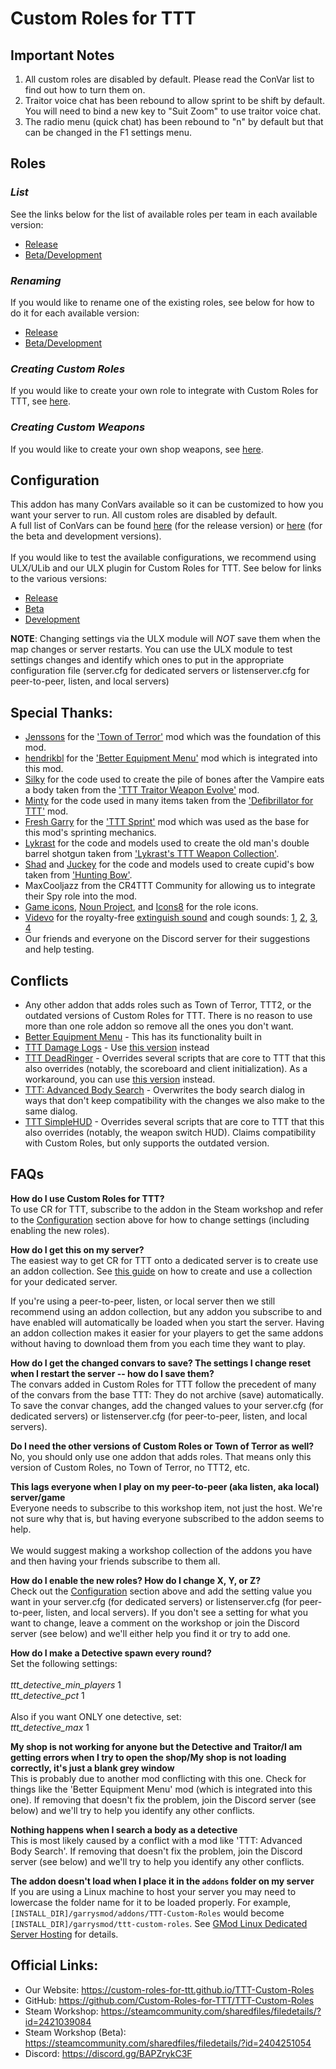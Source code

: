 # Custom Roles for TTT

## Important Notes

1. All custom roles are disabled by default. Please read the ConVar list to find out how to turn them on.
2. Traitor voice chat has been rebound to allow sprint to be shift by default. You will need to bind a new key to "Suit Zoom" to use traitor voice chat.
3. The radio menu (quick chat) has been rebound to "n" by default but that can be changed in the F1 settings menu.

## Roles
### *List*
See the links below for the list of available roles per team in each available version:
- [Release](https://custom-roles-for-ttt.github.io/TTT-Custom-Roles)
- [Beta/Development](https://custom-roles-for-ttt.github.io/TTT-Custom-Roles-Beta)
### *Renaming*
If you would like to rename one of the existing roles, see below for how to do it for each available version:
- [Release](https://custom-roles-for-ttt.github.io/TTT-Custom-Roles/tutorials/renaming_roles.html)
- [Beta/Development](https://custom-roles-for-ttt.github.io/TTT-Custom-Roles-Beta/tutorials/renaming_roles.html)
### *Creating Custom Roles*
If you would like to create your own role to integrate with Custom Roles for TTT, see [here](https://custom-roles-for-ttt.github.io/TTT-Custom-Roles/tutorials/create_your_own_role.html).
### *Creating Custom Weapons*
If you would like to create your own shop weapons, see [here](https://custom-roles-for-ttt.github.io/TTT-Custom-Roles/tutorials/create_custom_weapons.html).

## Configuration
This addon has many ConVars available so it can be customized to how you want your server to run. All custom roles are disabled by default.\
A full list of ConVars can be found [here](https://github.com/Custom-Roles-for-TTT/TTT-Custom-Roles/blob/release/CONVARS.md) (for the release version) or [here](https://github.com/Custom-Roles-for-TTT/TTT-Custom-Roles/blob/beta/CONVARS.md) (for the beta and development versions).\
\
If you would like to test the available configurations, we recommend using ULX/ULib and our ULX plugin for Custom Roles for TTT. See below for links to the various versions:
- [Release](https://steamcommunity.com/sharedfiles/filedetails/?id=2421043753)
- [Beta](https://steamcommunity.com/sharedfiles/filedetails/?id=2414297330)
- [Development](https://github.com/Custom-Roles-for-TTT/TTT-Custom-Roles-ULX)

**NOTE**: Changing settings via the ULX module will *NOT* save them when the map changes or server restarts. You can use the ULX module to test settings changes and identify which ones to put in the appropriate configuration file (server.cfg for dedicated servers or listenserver.cfg for peer-to-peer, listen, and local servers)

## Special Thanks:
- [Jenssons](https://steamcommunity.com/profiles/76561198044525091) for the ['Town of Terror'](https://steamcommunity.com/sharedfiles/filedetails/?id=1092556189) mod which was the foundation of this mod.
- [hendrikbl](https://steamcommunity.com/id/gamerhenne) for the ['Better Equipment Menu'](https://steamcommunity.com/sharedfiles/filedetails/?id=878772496) mod which is integrated into this mod.
- [Silky](https://steamcommunity.com/profiles/76561198094798859) for the code used to create the pile of bones after the Vampire eats a body taken from the ['TTT Traitor Weapon Evolve'](https://steamcommunity.com/sharedfiles/filedetails/?id=1240572856) mod.
- [Minty](https://steamcommunity.com/id/_Minty_) for the code used in many items taken from the ['Defibrillator for TTT'](https://steamcommunity.com/sharedfiles/filedetails/?id=801433502) mod.
- [Fresh Garry](https://steamcommunity.com/id/Fresh_Garry) for the ['TTT Sprint'](https://steamcommunity.com/sharedfiles/filedetails/?id=933056549) mod which was used as the base for this mod's sprinting mechanics.
- [Lykrast](https://steamcommunity.com/id/Lykrast) for the code and models used to create the old man's double barrel shotgun taken from ['Lykrast's TTT Weapon Collection'](https://steamcommunity.com/sharedfiles/filedetails/?id=337994500).
- [Shad](https://steamcommunity.com/id/Shad686) and [Juckey](https://steamcommunity.com/id/mzku) for the code and models used to create cupid's bow taken from ['Hunting Bow'](https://steamcommunity.com/sharedfiles/filedetails/?id=1323286207).
- MaxCooljazz from the CR4TTT Community for allowing us to integrate their Spy role into the mod.
- [Game icons](https://game-icons.net), [Noun Project](https://thenounproject.com), and [Icons8](https://icons8.com) for the role icons.
- [Videvo](https://www.videvo.net/profile/videvo/) for the royalty-free [extinguish sound](https://www.videvo.net/sound-effect/short-light-fire-exti-pe363704/255924/) and cough sounds: [1](https://www.videvo.net/sound-effect/human-cough-33/427996/), [2](https://www.videvo.net/sound-effect/human-cough-36/427999/), [3](https://www.videvo.net/sound-effect/human-cough-39/428002/), [4](https://www.videvo.net/sound-effect/human-cough-63/428026/)
- Our friends and everyone on the Discord server for their suggestions and help testing.

## Conflicts
- Any other addon that adds roles such as Town of Terror, TTT2, or the outdated versions of Custom Roles for TTT. There is no reason to use more than one role addon so remove all the ones you don't want.
- [Better Equipment Menu](https://steamcommunity.com/sharedfiles/filedetails/?id=878772496) - This has its functionality built in
- [TTT Damage Logs](https://github.com/Tommy228/tttdamagelogs) - Use [this version](https://steamcommunity.com/sharedfiles/filedetails/?id=2306802961) instead
- [TTT DeadRinger](https://steamcommunity.com/sharedfiles/filedetails/?id=254779132) - Overrides several scripts that are core to TTT that this also overrides (notably, the scoreboard and client initialization). As a workaround, you can use [this version](https://steamcommunity.com/sharedfiles/filedetails/?id=810154456) instead.
- [TTT: Advanced Body Search](https://steamcommunity.com/sharedfiles/filedetails/?id=367945571) - Overwrites the body search dialog in ways that don't keep compatibility with the changes we also make to the same dialog.
- [TTT SimpleHUD](https://steamcommunity.com/sharedfiles/filedetails/?id=2209392671) - Overrides several scripts that are core to TTT that this also overrides (notably, the weapon switch HUD). Claims compatibility with Custom Roles, but only supports the outdated version.

## FAQs
**How do I use Custom Roles for TTT?**\
To use CR for TTT, subscribe to the addon in the Steam workshop and refer to the [Configuration](#Configuration) section above for how to change settings (including enabling the new roles).

**How do I get this on my server?**\
The easiest way to get CR for TTT onto a dedicated server is to create use an addon collection. See [this guide](https://wiki.facepunch.com/gmod/Workshop_for_Dedicated_Servers) on how to create and use a collection for your dedicated server.

If you're using a peer-to-peer, listen, or local server then we still recommend using an addon collection, but any addon you subscribe to and have enabled will automatically be loaded when you start the server. Having an addon collection makes it easier for your players to get the same addons without having to download them from you each time they want to play.

**How do I get the changed convars to save? The settings I change reset when I restart the server -- how do I save them?**\
The convars added in Custom Roles for TTT follow the precedent of many of the convars from the base TTT: They do not archive (save) automatically.
To save the convar changes, add the changed values to your server.cfg (for dedicated servers) or listenserver.cfg (for peer-to-peer, listen, and local servers).

**Do I need the other versions of Custom Roles or Town of Terror as well?**\
No, you should only use one addon that adds roles. That means only this version of Custom Roles, no Town of Terror, no TTT2, etc.

**This lags everyone when I play on my peer-to-peer (aka listen, aka local) server/game**\
Everyone needs to subscribe to this workshop item, not just the host. We're not sure why that is, but having everyone subscribed to the addon seems to help.\
\
We would suggest making a workshop collection of the addons you have and then having your friends subscribe to them all.

**How do I enable the new roles? How do I change X, Y, or Z?**\
Check out the [Configuration](#Configuration) section above and add the setting value you want in your server.cfg (for dedicated servers) or listenserver.cfg (for peer-to-peer, listen, and local servers). If you don't see a setting for what you want to change, leave a comment on the workshop or join the Discord server (see below) and we'll either help you find it or try to add one.

**How do I make a Detective spawn every round?**\
Set the following settings:\
\
_ttt_detective_min_players_ 1\
_ttt_detective_pct_ 1\
\
Also if you want ONLY one detective, set:\
_ttt_detective_max_ 1

**My shop is not working for anyone but the Detective and Traitor/I am getting errors when I try to open the shop/My shop is not loading correctly, it's just a blank grey window**\
This is probably due to another mod conflicting with this one. Check for things like the 'Better Equipment Menu' mod (which is integrated into this one). If removing that doesn't fix the problem, join the Discord server (see below) and we'll try to help you identify any other conflicts.

**Nothing happens when I search a body as a detective**\
This is most likely caused by a conflict with a mod like 'TTT: Advanced Body Search'. If removing that doesn't fix the problem, join the Discord server (see below) and we'll try to help you identify any other conflicts.

**The addon doesn't load when I place it in the `addons` folder on my server**\
If you are using a Linux machine to host your server you may need to lowercase the folder name for it to be loaded properly. For example, `[INSTALL_DIR]/garrysmod/addons/TTT-Custom-Roles` would become `[INSTALL_DIR]/garrysmod/ttt-custom-roles`. See [GMod Linux Dedicated Server Hosting](https://wiki.facepunch.com/gmod/Linux_Dedicated_Server_Hosting#addonsnotworking) for details.

## Official Links:
- Our Website: https://custom-roles-for-ttt.github.io/TTT-Custom-Roles
- GitHub: https://github.com/Custom-Roles-for-TTT/TTT-Custom-Roles
- Steam Workshop: https://steamcommunity.com/sharedfiles/filedetails/?id=2421039084
- Steam Workshop (Beta): https://steamcommunity.com/sharedfiles/filedetails/?id=2404251054
- Discord: https://discord.gg/BAPZrykC3F
